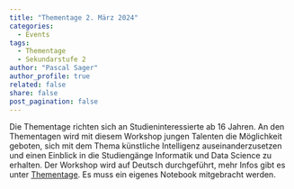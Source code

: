 ```yaml
---
title: "Thementage 2. März 2024"
categories:
  - Events
tags:
  - Thementage
  - Sekundarstufe 2
author: "Pascal Sager"
author_profile: true
related: false
share: false
post_pagination: false
---
```


Die Thementage richten sich an Studieninteressierte ab 16 Jahren. An den Thementagen wird mit diesem Workshop jungen
Talenten die Möglichkeit geboten, sich mit dem Thema künstliche Intelligenz auseinanderzusetzen und einen Einblick in die
Studiengänge Informatik und Data Science zu erhalten. Der Workshop wird auf Deutsch durchgeführt, mehr Infos gibt es unter
[Thementage](https://www.zhaw.ch/de/engineering/thementage-bachelorstudium/).
Es muss ein eigenes Notebook mitgebracht werden.
